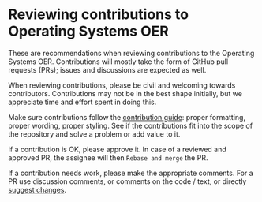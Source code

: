 # Reviewing contributions to Operating Systems OER

These are recommendations when reviewing contributions to the Operating Systems OER.
Contributions will mostly take the form of GitHub pull requests (PRs);
issues and discussions are expected as well.

When reviewing contributions, please be civil and welcoming towards contributors.
Contributions may not be in the best shape initially, but we appreciate time and effort spent in doing this.

Make sure contributions follow the [contribution guide](CONTRIBUTING.md): proper formatting, proper wording, proper styling.
See if the contributions fit into the scope of the repository and solve a problem or add value to it.

If a contribution is OK, please approve it.
In case of a reviewed and approved PR, the assignee will then `Rebase and merge` the PR.

If a contribution needs work, please make the appropriate comments.
For a PR use discussion comments, or comments on the code / text, or directly [suggest changes](https://thenextweb.com/news/github-launches-suggested-changes-to-make-it-easier-to-collaborate-within-pull-requests).
